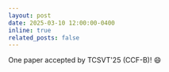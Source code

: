 ```yaml
---
layout: post
date: 2025-03-10 12:00:00-0400
inline: true
related_posts: false
---
```


One paper accepted by TCSVT'25 (CCF-B)! :smile:
